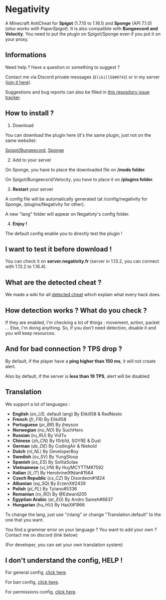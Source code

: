 # Negativity

A Minecraft AntiCheat for **Spigot** (1.7.10 to 1.16.1) and **Sponge** (API 7.1.0) (*also works with PaperSpigot*).
It is also compatible with **Bungeecord and Velocity**.
You need to put the plugin on Spigot/Sponge even if you put it on your proxy.

## Informations

Need help ? Have a question or something to suggest ?

Contact me via Discord private messages (`Elikill58#0743`) or in my server ([join it here](https://discord.gg/KHRVTX2)).

Suggestions and bug reports can also be filled in [this repository issue tracker](https://github.com/Elikill58/Negativity/issues).

## How to install ?

1) Download

You can download the plugin here (it's the same plugin, just not on the same website):

[Spigot/Bungeecord](https://www.spigotmc.org/resources/48399),
[Sponge](https://ore.spongepowered.org/Elikill58/Negativity)

2) Add to your server

On Sponge, you have to place the downloaded file on **/mods folder**.

On Spigot/Bungeecord/Velocity, you have to place it on **/plugins folder**.

3) **Restart** your server

A config file will be automatically generated (at /config/negativity for Sponge, /plugins/Negativity for other).

A new "lang" folder will appear on Negativty's config folder.

4) **Enjoy !**

The default config enable you to directly test the plugin !

## I want to test it before download !

You can check it on **server.negativity.fr** (server in 1.13.2, you can connect with 1.13.2 to 1.16.4).

## What are the detected cheat ?

We made a wiki for all [detected cheat](https://github.com/Elikill58/Negativity/wiki/Cheat) which explain what every hack does.

## How detection works ? What do you check ?

If they are enabled, I'm checking a lot of things : movement, action, packet ...
Else, I'm doing anything. So, if you don't need detection, disable it and you will keep resources.

## And for bad connection ? TPS drop ?

By default, if the player have a **ping higher than 150 ms**, it will not create alert.

Also by default, if the server is **less than 19 TPS**, alert will be disabled

## Translation

We support a lot of languages :
- **English** (*en_US*, default lang) By Elikill58 & RedNesto
- **French** (*fr_FR*) By Elikill58
- **Portuguese** (*pr_BR*) By jheyson
- **Norwegian** (*no_NO*) By SuchHero
- **Russian** (*ru_RU*) By VidTu
- **Chinese** (*zh_CN*) By f0rb1d, SGYRE & Dust
- **German** (*de_DE*) By CodingAir & Niekold
- **Dutch** (*nl_NL*) By DeveloperBoy
- **Swedish** (*sv_SV*) By YungSloop
- **Spanish** (*es_ES*) By SolitaSolaa
- **Vietnamese** (*vi_VN*) By HuyMCYTTM#7592
- **Italian** (*it_IT*) By Herobrine99dan#1564
- **Czech Republic** (*cs_CZ*) By Disordeon#1824
- **Albanian** (*sq_SQ*) By ErzenX#2439
- **Polish** (*pl_PL*) By Tytano#5336
- **Romanian** (*ro_RO*) By @Edward205
- **Egyptian Arabic** (*ar_EG*) By Andro Sameh#6837
- **Hungarian** (*hu_HU*) By HasX#1966

To change the lang, just use "/nlang" or change "Translation.default" to the one that you want.

You find a grammar error on your language ? You want to add your own ? Contact me on discord (link below)

(For developer, you can set your own translation system)

## I don't understand the config, HELP !

For general config, [click here](https://github.com/Elikill58/Negativity/wiki/Configurations).

For ban config, [click here](https://github.com/Elikill58/Negativity/wiki/Bans).

For permissions config, [click here](https://github.com/Elikill58/Negativity/wiki/Permissions).
